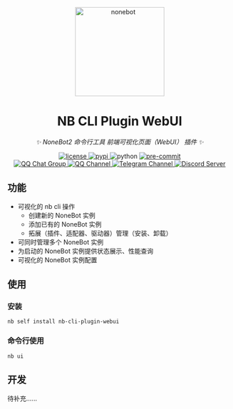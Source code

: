 <!-- markdownlint-disable MD033 MD041 -->
<p align="center">
  <a href="https://cli.nonebot.dev/"><img src="https://cli.nonebot.dev/logo.png" width="200" height="200" alt="nonebot"></a>
</p>

<div align="center">

# NB CLI Plugin WebUI

_✨ NoneBot2 命令行工具 前端可视化页面（WebUI） 插件 ✨_

</div>

<p align="center">
  <a href="https://raw.githubusercontent.com/nonebot/nb-cli-plugin-webui/master/LICENSE">
    <img src="https://img.shields.io/github/license/nonebot/cli-plugin-webui" alt="license">
  </a>
  <a href="https://pypi.python.org/pypi/nb-cli-plugin-webui">
    <img src="https://img.shields.io/pypi/v/nb-cli-plugin-webui" alt="pypi">
  </a>
  <img src="https://img.shields.io/badge/python-3.8+-blue" alt="python">
  <a href="https://results.pre-commit.ci/latest/github/nonebot/nb-cli-plugin-webui/master">
    <img src="https://results.pre-commit.ci/badge/github/nonebot/cli-plugin-webui/master.svg" alt="pre-commit" />
  </a>
  <br />
  <a href="https://jq.qq.com/?_wv=1027&k=5OFifDh">
    <img src="https://img.shields.io/badge/QQ%E7%BE%A4-768887710-orange?style=flat-square" alt="QQ Chat Group">
  </a>
  <a href="https://qun.qq.com/qqweb/qunpro/share?_wv=3&_wwv=128&appChannel=share&inviteCode=7b4a3&appChannel=share&businessType=9&from=246610&biz=ka">
    <img src="https://img.shields.io/badge/QQ%E9%A2%91%E9%81%93-NoneBot-5492ff?style=flat-square" alt="QQ Channel">
  </a>
  <a href="https://t.me/botuniverse">
    <img src="https://img.shields.io/badge/telegram-botuniverse-blue?style=flat-square" alt="Telegram Channel">
  </a>
  <a href="https://discord.gg/VKtE6Gdc4h">
    <img src="https://discordapp.com/api/guilds/847819937858584596/widget.png?style=shield" alt="Discord Server">
  </a>
</p>

## 功能

- 可视化的 nb cli 操作
  - 创建新的 NoneBot 实例
  - 添加已有的 NoneBot 实例
  - 拓展（插件、适配器、驱动器）管理（安装、卸载）
- 可同时管理多个 NoneBot 实例
- 为启动的 NoneBot 实例提供状态展示、性能查询
- 可视化的 NoneBot 实例配置

## 使用

### 安装

```shell
nb self install nb-cli-plugin-webui
```

### 命令行使用

```shell
nb ui
```

## 开发

待补充......
